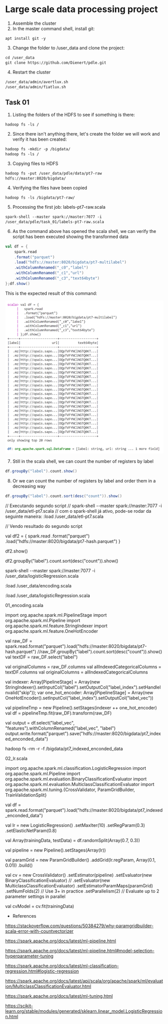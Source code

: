 # Large scale data processing project

1. Assemble the cluster
1. In the master command shell, install git:
```
apt install git -y
```
3. Change the folder to /user_data and clone the project:
```
cd /user_data
git clone https://github.com/Dienert/pdle.git
```

4. Restart the cluster
```
/user_data/admin/avertlux.sh
/user_data/admin/fiatlux.sh
```

<!-- spark-shell
// scala version
util.Properties.versionMsg
// spark version
sc.version  -->

## Task 01

1. Listing the folders of the HDFS to see if something is there:
```
hadoop fs -ls /
```

2. Since there isn't anything there, let's create the folder we will work and verify it has been created:
```
hadoop fs -mkdir -p /bigdata/
hadoop fs -ls /
```

3. Copying files to HDFS
```
hadoop fs -put /user_data/pdle/data/pt7-raw hdfs://master:8020/bigdata/
```

4. Verifying the files have been copied
```
hadoop fs -ls /bigdata/pt7-raw/
```

5. Processing the first job: labels-pt7-raw.scala
```
spark-shell --master spark://master:7077 -i /user_data/pdle/task_01/labels-pt7-raw.scala
```

6. As the command above has opened the scala shell, we can verify the script has been executed showing the transformed data
```scala
val df = { 
	spark.read
	.format("parquet")
	.load("hdfs://master:8020/bigdata/pt7-multilabel")
	.withColumnRenamed("_c0","label")
	.withColumnRenamed("_c1","url")
	.withColumnRenamed("_c3","text64byte")
};df.show()
```

This is the expected result of this command:

<img src="images/output_01.png" alt="Output from item 6"/>


<!-- // sem truncar
//df.show(false) 

// Limpando todas as variáveis do spark-shell
:reset -->

7. Still in the scala shell, we can count the number of registers by label
```scala
df.groupBy("label").count.show()
```

8. Or we can count the number of registers by label and order them in a decreasing way
```scala
df.groupBy("label").count.sort(desc("count")).show()
```

// Executando segundo script
// spark-shell --master spark://master:7077 -i /user_data/etl-pt7.scala
// com o spark-shell já ativo, pode-se rodar da seguinte maneira:
:load /user_data/etl-pt7.scala

// Vendo resultado do segundo script

val df2 = { 
	spark.read
	.format("parquet")
	.load("hdfs://master:8020/bigdata/pt7-hash.parquet")
}

df2.show()

df2.groupBy("label").count.sort(desc("count")).show()

spark-shell --master spark://master:7077 -i /user_data/logisticRegression.scala

:load /user_data/encoding.scala

:load /user_data/logisticRegression.scala






01_encoding.scala

import org.apache.spark.ml.PipelineStage
import org.apache.spark.ml.Pipeline
import org.apache.spark.ml.feature.StringIndexer
import org.apache.spark.ml.feature.OneHotEncoder

val raw_DF = spark.read.format("parquet").load("hdfs://master:8020/bigdata/pt7-hash.parquet")
//raw_DF.groupBy("label").count.sort(desc("count")).show()
val textDF = raw_DF.select("label")

val originalColumns = raw_DF.columns
val allIndexedCategoricalColumns = textDF.columns
val originalColumns = allIndexedCategoricalColumns

val indexer: Array[PipelineStage] = Array(new StringIndexer().setInputCol("label").setOutputCol("label_index").setHandleInvalid("skip"));
var one_hot_encoder: Array[PipelineStage] = Array(new OneHotEncoder().setInputCol("label_index").setOutputCol("label_vec"))

val pipelineTmp = new Pipeline().setStages(indexer ++ one_hot_encoder)
val df = pipelineTmp.fit(raw_DF).transform(raw_DF)

val output = df.select("label_vec", "features").withColumnRenamed("label_vec", "label")
output.write.format("parquet").save("hdfs://master:8020/bigdata/pt7_indexed_enconded_data")   


hadoop fs -rm -r -f /bigdata/pt7_indexed_enconded_data



02_lr.scala



import org.apache.spark.ml.classification.LogisticRegression
import org.apache.spark.ml.Pipeline
import org.apache.spark.ml.evaluation.BinaryClassificationEvaluator
import org.apache.spark.ml.evaluation.MulticlassClassificationEvaluator
import org.apache.spark.ml.tuning.{CrossValidator, ParamGridBuilder, TrainValidationSplit}

val df = spark.read.format("parquet").load("hdfs://master:8020/bigdata/pt7_indexed_enconded_data")

val lr = new LogisticRegression()
  .setMaxIter(10)
  .setRegParam(0.3)
  .setElasticNetParam(0.8)

val Array(trainingData, testData) = df.randomSplit(Array(0.7, 0.3))

val pipeline = new Pipeline().setStages(Array(lr))

val paramGrid = new ParamGridBuilder()
  .addGrid(lr.regParam, Array(0.1, 0.01))
  .build()

val cv = new CrossValidator()
  .setEstimator(pipeline)
  .setEvaluator(new BinaryClassificationEvaluator)
//   .setEvaluator(new MulticlassClassificationEvaluator)
  .setEstimatorParamMaps(paramGrid)
  .setNumFolds(2)  // Use 3+ in practice
  .setParallelism(2)  // Evaluate up to 2 parameter settings in parallel

val cvModel = cv.fit(trainingData)


* References

https://stackoverflow.com/questions/50384279/why-paramgridbuilder-scala-error-with-countvectorizer

https://spark.apache.org/docs/latest/ml-pipeline.html

https://spark.apache.org/docs/latest/ml-pipeline.html#model-selection-hyperparameter-tuning

https://spark.apache.org/docs/latest/ml-classification-regression.html#logistic-regression

https://spark.apache.org/docs/latest/api/scala/org/apache/spark/ml/evaluation/MulticlassClassificationEvaluator.html

https://spark.apache.org/docs/latest/ml-tuning.html

https://scikit-learn.org/stable/modules/generated/sklearn.linear_model.LogisticRegression.html
